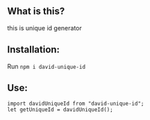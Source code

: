 ## What is this?
this is unique id generator
## Installation:
Run `npm i david-unique-id`
## Use:
```
import davidUniqueId from "david-unique-id";
let getUniqueId = davidUniqueId();


```